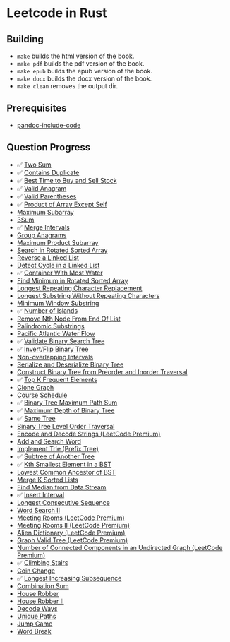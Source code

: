 # Leetcode in Rust

## Building

- `make` builds the html version of the book.
- `make pdf` builds the pdf version of the book.
- `make epub` builds the epub version of the book.
- `make docx` builds the docx version of the book.
- `make clean` removes the output dir.

## Prerequisites

- [pandoc-include-code](https://github.com/owickstrom/pandoc-include-code)

## Question Progress

- ✅ [Two Sum](https://leetcode.com/problems/two-sum/)
- ✅ [Contains Duplicate](https://leetcode.com/problems/contains-duplicate/)
- ✅ [Best Time to Buy and Sell Stock](https://leetcode.com/problems/best-time-to-buy-and-sell-stock/)
- ✅ [Valid Anagram](https://leetcode.com/problems/valid-anagram/)
- ✅ [Valid Parentheses](https://leetcode.com/problems/valid-parentheses/)
- ✅ [Product of Array Except Self](https://leetcode.com/problems/product-of-array-except-self/)
-   [Maximum Subarray](https://leetcode.com/problems/maximum-subarray/)
-   [3Sum](https://leetcode.com/problems/3sum/)
- ✅ [Merge Intervals](https://leetcode.com/problems/merge-intervals/)
-   [Group Anagrams](https://leetcode.com/problems/group-anagrams/)
-   [Maximum Product Subarray](https://leetcode.com/problems/maximum-product-subarray/)
-   [Search in Rotated Sorted Array](https://leetcode.com/problems/search-in-rotated-sorted-array/)
-   [Reverse a Linked List](https://leetcode.com/problems/reverse-linked-list/)
-   [Detect Cycle in a Linked List](https://leetcode.com/problems/linked-list-cycle/)
- ✅ [Container With Most Water](https://leetcode.com/problems/container-with-most-water/)
-   [Find Minimum in Rotated Sorted Array](https://leetcode.com/problems/find-minimum-in-rotated-sorted-array/)
-   [Longest Repeating Character Replacement](https://leetcode.com/problems/longest-repeating-character-replacement/)
-   [Longest Substring Without Repeating Characters](https://leetcode.com/problems/longest-substring-without-repeating-characters/)
-   [Minimum Window Substring](https://leetcode.com/problems/minimum-window-substring/)
- ✅ [Number of Islands](https://leetcode.com/problems/number-of-islands/)
-   [Remove Nth Node From End Of List](https://leetcode.com/problems/remove-nth-node-from-end-of-list/)
-   [Palindromic Substrings](https://leetcode.com/problems/palindromic-substrings/)
-   [Pacific Atlantic Water Flow](https://leetcode.com/problems/pacific-atlantic-water-flow/)
- ✅ [Validate Binary Search Tree](https://leetcode.com/problems/validate-binary-search-tree/)
- ✅ [Invert/Flip Binary Tree](https://leetcode.com/problems/invert-binary-tree/)
-   [Non-overlapping Intervals](https://leetcode.com/problems/non-overlapping-intervals/)
-   [Serialize and Deserialize Binary Tree](https://leetcode.com/problems/serialize-and-deserialize-binary-tree/)
-   [Construct Binary Tree from Preorder and Inorder Traversal](https://leetcode.com/problems/construct-binary-tree-from-preorder-and-inorder-traversal/)
- ✅ [Top K Frequent Elements](https://leetcode.com/problems/top-k-frequent-elements/)
-   [Clone Graph](https://leetcode.com/problems/clone-graph/)
-   [Course Schedule](https://leetcode.com/problems/course-schedule/)
- ✅ [Binary Tree Maximum Path Sum](https://leetcode.com/problems/binary-tree-maximum-path-sum/)
- ✅ [Maximum Depth of Binary Tree](https://leetcode.com/problems/maximum-depth-of-binary-tree/)
- ✅ [Same Tree](https://leetcode.com/problems/same-tree/)
-   [Binary Tree Level Order Traversal](https://leetcode.com/problems/binary-tree-level-order-traversal/)
-   [Encode and Decode Strings (LeetCode Premium)](https://leetcode.com/problems/encode-and-decode-strings/)
-   [Add and Search Word](https://leetcode.com/problems/add-and-search-word-data-structure-design/)
-   [Implement Trie (Prefix Tree)](https://leetcode.com/problems/implement-trie-prefix-tree/)
- ✅ [Subtree of Another Tree](https://leetcode.com/problems/subtree-of-another-tree/)
- ✅ [Kth Smallest Element in a BST](https://leetcode.com/problems/kth-smallest-element-in-a-bst/)
-   [Lowest Common Ancestor of BST](https://leetcode.com/problems/lowest-common-ancestor-of-a-binary-search-tree/)
-   [Merge K Sorted Lists](https://leetcode.com/problems/merge-k-sorted-lists/)
-   [Find Median from Data Stream](https://leetcode.com/problems/find-median-from-data-stream/)
- ✅ [Insert Interval](https://leetcode.com/problems/insert-interval/)
-   [Longest Consecutive Sequence](https://leetcode.com/problems/longest-consecutive-sequence/)
-   [Word Search II](https://leetcode.com/problems/word-search-ii/)
-   [Meeting Rooms (LeetCode Premium)](https://leetcode.com/problems/meeting-rooms/)
-   [Meeting Rooms II (LeetCode Premium)](https://leetcode.com/problems/meeting-rooms-ii/)
-   [Alien Dictionary (LeetCode Premium)](https://leetcode.com/problems/alien-dictionary/)
-   [Graph Valid Tree (LeetCode Premium)](https://leetcode.com/problems/graph-valid-tree/)
-   [Number of Connected Components in an Undirected Graph (LeetCode Premium)](https://leetcode.com/problems/number-of-connected-components-in-an-undirected-graph/)
- ✅ [Climbing Stairs](https://leetcode.com/problems/climbing-stairs/)
-   [Coin Change](https://leetcode.com/problems/coin-change/)
- ✅ [Longest Increasing Subsequence](https://leetcode.com/problems/longest-increasing-subsequence/)
-   [Combination Sum](https://leetcode.com/problems/combination-sum-iv/)
-   [House Robber](https://leetcode.com/problems/house-robber/)
-   [House Robber II](https://leetcode.com/problems/house-robber-ii/)
-   [Decode Ways](https://leetcode.com/problems/decode-ways/)
-   [Unique Paths](https://leetcode.com/problems/unique-paths/)
-   [Jump Game](https://leetcode.com/problems/jump-game/)
-   [Word Break](https://leetcode.com/problems/word-break/)
